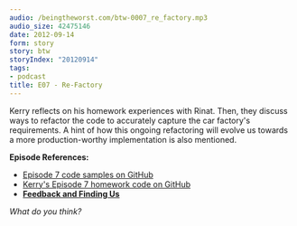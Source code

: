 ```yaml
---
audio: /beingtheworst.com/btw-0007_re_factory.mp3
audio_size: 42475146
date: 2012-09-14
form: story
story: btw
storyIndex: "20120914"
tags:
- podcast
title: E07 - Re-Factory
---
```

<p>Kerry reflects on his homework experiences with Rinat.  Then, they discuss ways to refactor the code to accurately capture the car factory's requirements.  A hint of how this ongoing refactoring will evolve us towards a more production-worthy implementation is also mentioned.</p>


<p><strong>Episode References:</strong></p>
<ul>
<li><a href="https://github.com/beingtheworst/btw-samples/tree/master/E007-re-factory">Episode 7 code samples on GitHub</a></li>
<li><a href="https://github.com/kstreet/btw-samples-homework/tree/master/E007-re-factory">Kerry's Episode 7 homework code on GitHub</a></li>
<li><strong><a href="http://beingtheworst.com/about">Feedback and Finding Us</a></strong></li>
</ul>
<p><em>What do you think?</em></p>
